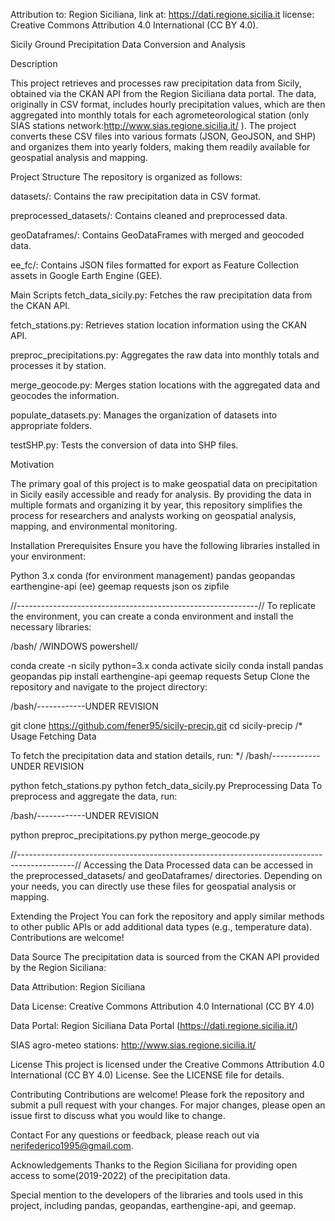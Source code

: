 Attribution to: Region Siciliana, link at: https://dati.regione.sicilia.it
license: Creative Commons Attribution 4.0 International (CC BY 4.0).

Sicily Ground Precipitation Data Conversion and Analysis

Description

This project retrieves and processes raw precipitation data from Sicily, obtained via the CKAN API from the Region Siciliana data portal. The data, originally in CSV format, includes hourly precipitation values, which are then aggregated into monthly totals for each agrometeorological station (only SIAS stations network:http://www.sias.regione.sicilia.it/ ). The project converts these CSV files into various formats (JSON, GeoJSON, and SHP) and organizes them into yearly folders, making them readily available for geospatial analysis and mapping.

Project Structure
The repository is organized as follows:

datasets/: Contains the raw precipitation data in CSV format.

preprocessed_datasets/: Contains cleaned and preprocessed data.

geoDataframes/: Contains GeoDataFrames with merged and geocoded data.

ee_fc/: Contains JSON files formatted for export as Feature Collection assets in Google Earth Engine (GEE).

Main Scripts
fetch_data_sicily.py: Fetches the raw precipitation data from the CKAN API.

fetch_stations.py: Retrieves station location information using the CKAN API.

preproc_precipitations.py: Aggregates the raw data into monthly totals and processes it by station.

merge_geocode.py: Merges station locations with the aggregated data and geocodes the information.

populate_datasets.py: Manages the organization of datasets into appropriate folders.

testSHP.py: Tests the conversion of data into SHP files.

Motivation

The primary goal of this project is to make geospatial data on precipitation in Sicily easily accessible and ready for analysis. By providing the data in multiple formats and organizing it by year, this repository simplifies the process for researchers and analysts working on geospatial analysis, mapping, and environmental monitoring.

Installation
Prerequisites
Ensure you have the following libraries installed in your environment:

Python 3.x
conda (for environment management)
pandas
geopandas
earthengine-api (ee)
geemap
requests
json
os
zipfile

//------------------------------------------------------------//
To replicate the environment, you can create a conda environment and install the necessary libraries:

/bash/ /WINDOWS powershell/

conda create -n sicily python=3.x
conda activate sicily
conda install pandas geopandas
pip install earthengine-api geemap requests
Setup
Clone the repository and navigate to the project directory:

/bash/------------UNDER REVISION

git clone https://github.com/fener95/sicily-precip.git
cd sicily-precip
/*
Usage
Fetching Data

To fetch the precipitation data and station details, run:
*/
/bash/------------UNDER REVISION

python fetch_stations.py
python fetch_data_sicily.py
Preprocessing Data
To preprocess and aggregate the data, run:

/bash/------------UNDER REVISION

python preproc_precipitations.py
python merge_geocode.py

//--------------------------------------------------------------------------------------------//
Accessing the Data
Processed data can be accessed in the preprocessed_datasets/ and geoDataframes/ directories. Depending on your needs, you can directly use these files for geospatial analysis or mapping.

Extending the Project
You can fork the repository and apply similar methods to other public APIs or add additional data types (e.g., temperature data). Contributions are welcome!

Data Source
The precipitation data is sourced from the CKAN API provided by the Region Siciliana:

Data Attribution: Region Siciliana

Data License: Creative Commons Attribution 4.0 International (CC BY 4.0)

Data Portal: Region Siciliana Data Portal (https://dati.regione.sicilia.it/)

SIAS agro-meteo stations: http://www.sias.regione.sicilia.it/

License
This project is licensed under the Creative Commons Attribution 4.0 International (CC BY 4.0) License. See the LICENSE file for details.

Contributing
Contributions are welcome! Please fork the repository and submit a pull request with your changes. For major changes, please open an issue first to discuss what you would like to change.

Contact
For any questions or feedback, please reach out via nerifederico1995@gmail.com.

Acknowledgements
Thanks to the Region Siciliana for providing open access to some(2019-2022) of the precipitation data.

Special mention to the developers of the libraries and tools used in this project, including pandas, geopandas, earthengine-api, and geemap.
